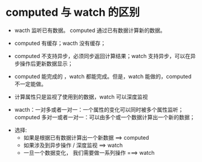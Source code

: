 # computed 与 watch 的区别

- wacth 监听已有数据。 computed 通过已有数据计算新的数据。
- computed 有缓存；wacth 没有缓存；
- computed 不支持异步，必须同步返回计算结果；watch 支持异步，可以在异步操作后更新数据显示；
- computed 能完成的 ，watch 都能完成。但是，watch 能做的，computed 不一定能做。


- 计算属性只是监视了使用到的数据，watch 可以深度监视
- wacth：一对多或者一对一：一个属性的变化可以同时被多个属性监听； computed 多对一或者一对一：可以由多个或一个数据计算出一个新的数据；

* 选择:
    - 如果是根据已有数据计算出一个新数据  ==> computed
    - 如果涉及到异步操作 / 深度监视 ==> watch
    - 一旦一个数据变化， 我们需要做一系列操作 ===> watch
